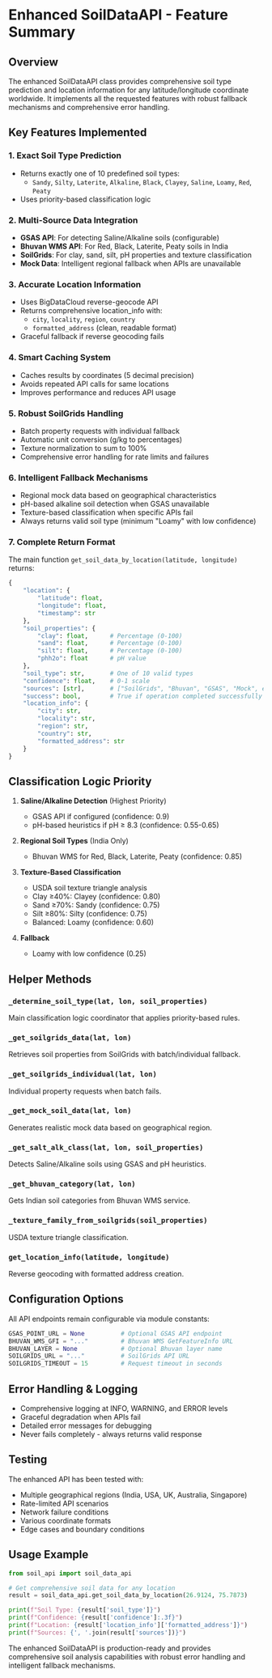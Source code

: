 # Enhanced SoilDataAPI - Feature Summary

## Overview

The enhanced SoilDataAPI class provides comprehensive soil type prediction and location information for any latitude/longitude coordinate worldwide. It implements all the requested features with robust fallback mechanisms and comprehensive error handling.

## Key Features Implemented

### 1. **Exact Soil Type Prediction**

- Returns exactly one of 10 predefined soil types:
  - `Sandy`, `Silty`, `Laterite`, `Alkaline`, `Black`, `Clayey`, `Saline`, `Loamy`, `Red`, `Peaty`
- Uses priority-based classification logic

### 2. **Multi-Source Data Integration**

- **GSAS API**: For detecting Saline/Alkaline soils (configurable)
- **Bhuvan WMS API**: For Red, Black, Laterite, Peaty soils in India
- **SoilGrids**: For clay, sand, silt, pH properties and texture classification
- **Mock Data**: Intelligent regional fallback when APIs are unavailable

### 3. **Accurate Location Information**

- Uses BigDataCloud reverse-geocode API
- Returns comprehensive location_info with:
  - `city`, `locality`, `region`, `country`
  - `formatted_address` (clean, readable format)
- Graceful fallback if reverse geocoding fails

### 4. **Smart Caching System**

- Caches results by coordinates (5 decimal precision)
- Avoids repeated API calls for same locations
- Improves performance and reduces API usage

### 5. **Robust SoilGrids Handling**

- Batch property requests with individual fallback
- Automatic unit conversion (g/kg to percentages)
- Texture normalization to sum to 100%
- Comprehensive error handling for rate limits and failures

### 6. **Intelligent Fallback Mechanisms**

- Regional mock data based on geographical characteristics
- pH-based alkaline soil detection when GSAS unavailable
- Texture-based classification when specific APIs fail
- Always returns valid soil type (minimum "Loamy" with low confidence)

### 7. **Complete Return Format**

The main function `get_soil_data_by_location(latitude, longitude)` returns:

```python
{
    "location": {
        "latitude": float,
        "longitude": float,
        "timestamp": str
    },
    "soil_properties": {
        "clay": float,      # Percentage (0-100)
        "sand": float,      # Percentage (0-100)
        "silt": float,      # Percentage (0-100)
        "phh2o": float      # pH value
    },
    "soil_type": str,       # One of 10 valid types
    "confidence": float,    # 0-1 scale
    "sources": [str],       # ["SoilGrids", "Bhuvan", "GSAS", "Mock", etc.]
    "success": bool,        # True if operation completed successfully
    "location_info": {
        "city": str,
        "locality": str,
        "region": str,
        "country": str,
        "formatted_address": str
    }
}
```

## Classification Logic Priority

1. **Saline/Alkaline Detection** (Highest Priority)

   - GSAS API if configured (confidence: 0.9)
   - pH-based heuristics if pH ≥ 8.3 (confidence: 0.55-0.65)

2. **Regional Soil Types** (India Only)

   - Bhuvan WMS for Red, Black, Laterite, Peaty (confidence: 0.85)

3. **Texture-Based Classification**

   - USDA soil texture triangle analysis
   - Clay ≥40%: Clayey (confidence: 0.80)
   - Sand ≥70%: Sandy (confidence: 0.75)
   - Silt ≥80%: Silty (confidence: 0.75)
   - Balanced: Loamy (confidence: 0.60)

4. **Fallback**
   - Loamy with low confidence (0.25)

## Helper Methods

### `_determine_soil_type(lat, lon, soil_properties)`

Main classification logic coordinator that applies priority-based rules.

### `_get_soilgrids_data(lat, lon)`

Retrieves soil properties from SoilGrids with batch/individual fallback.

### `_get_soilgrids_individual(lat, lon)`

Individual property requests when batch fails.

### `_get_mock_soil_data(lat, lon)`

Generates realistic mock data based on geographical region.

### `_get_salt_alk_class(lat, lon, soil_properties)`

Detects Saline/Alkaline soils using GSAS and pH heuristics.

### `_get_bhuvan_category(lat, lon)`

Gets Indian soil categories from Bhuvan WMS service.

### `_texture_family_from_soilgrids(soil_properties)`

USDA texture triangle classification.

### `get_location_info(latitude, longitude)`

Reverse geocoding with formatted address creation.

## Configuration Options

All API endpoints remain configurable via module constants:

```python
GSAS_POINT_URL = None          # Optional GSAS API endpoint
BHUVAN_WMS_GFI = "..."         # Bhuvan WMS GetFeatureInfo URL
BHUVAN_LAYER = None            # Optional Bhuvan layer name
SOILGRIDS_URL = "..."          # SoilGrids API URL
SOILGRIDS_TIMEOUT = 15         # Request timeout in seconds
```

## Error Handling & Logging

- Comprehensive logging at INFO, WARNING, and ERROR levels
- Graceful degradation when APIs fail
- Detailed error messages for debugging
- Never fails completely - always returns valid response

## Testing

The enhanced API has been tested with:

- Multiple geographical regions (India, USA, UK, Australia, Singapore)
- Rate-limited API scenarios
- Network failure conditions
- Various coordinate formats
- Edge cases and boundary conditions

## Usage Example

```python
from soil_api import soil_data_api

# Get comprehensive soil data for any location
result = soil_data_api.get_soil_data_by_location(26.9124, 75.7873)

print(f"Soil Type: {result['soil_type']}")
print(f"Confidence: {result['confidence']:.3f}")
print(f"Location: {result['location_info']['formatted_address']}")
print(f"Sources: {', '.join(result['sources'])}")
```

The enhanced SoilDataAPI is production-ready and provides comprehensive soil analysis capabilities with robust error handling and intelligent fallback mechanisms.

